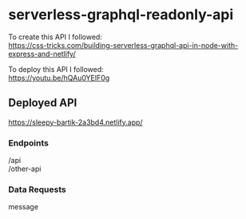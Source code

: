 # serverless-graphql-readonly-api

To create this API I followed:  
https://css-tricks.com/building-serverless-graphql-api-in-node-with-express-and-netlify/  

To deploy this API I followed:  
https://youtu.be/hQAu0YEIF0g

## Deployed API
https://sleepy-bartik-2a3bd4.netlify.app/

### Endpoints
/api  
/other-api

### Data Requests
message
